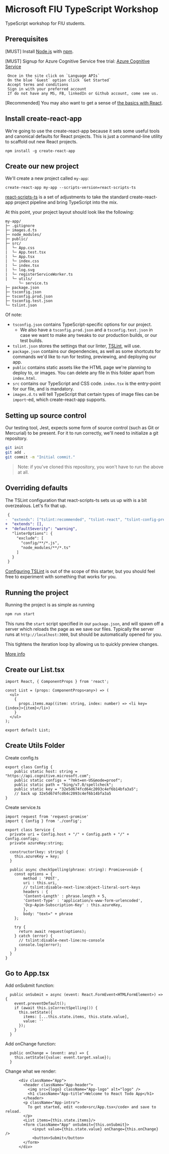 # Microsoft FIU TypeScript Workshop
TypeScript workshop for FIU students.

## Prerequisites

[MUST] Install [Node.js](https://nodejs.org/) with [npm](https://www.npmjs.com/).

[MUST] Signup for Azure Cognitive Service free trial: [Azure Cognitive Service](https://azure.microsoft.com/en-us/try/cognitive-services/#lang)
 ```
  Once in the site click on `Language APIs` 
  On the blue `Guest` option click `Get Started` 
  Accept terms and conditions
  Sign in with your preferred account
  If do not have any MS, FB, linkedIn or Github account, come see us.
 ```

[Recommended] You may also want to get a sense of [the basics with React](https://facebook.github.io/react/docs/hello-world.html).

## Install create-react-app

We're going to use the create-react-app because it sets some useful tools and canonical defaults for React projects.
This is just a command-line utility to scaffold out new React projects.

```shell
npm install -g create-react-app
```

## Create our new project

We'll create a new project called `my-app`:

```shell
create-react-app my-app --scripts-version=react-scripts-ts
```

[react-scripts-ts](https://www.npmjs.com/package/react-scripts-ts) is a set of adjustments to take the standard create-react-app project pipeline and bring TypeScript into the mix.

At this point, your project layout should look like the following:

```text
my-app/
├─ .gitignore
├─ images.d.ts
├─ node_modules/
├─ public/
├─ src/
│  └─ App.css 
|  └─ App.test.tsx
|  └─ App.tsx
|  └─ index.css
|  └─ index.tsx
|  └─ log.svg
|  └─ registerServiceWorker.ts
|  └─ utils/
      └─ service.ts 
├─ package.json
├─ tsconfig.json
├─ tsconfig.prod.json
├─ tsconfig.test.json
└─ tslint.json
```

Of note:

* `tsconfig.json` contains TypeScript-specific options for our project.
  * We also have a `tsconfig.prod.json` and a `tsconfig.test.json` in case we want to make any tweaks to our production builds, or our test builds.
* `tslint.json` stores the settings that our linter, [TSLint](https://github.com/palantir/tslint), will use.
* `package.json` contains our dependencies, as well as some shortcuts for commands we'd like to run for testing, previewing, and deploying our app.
* `public` contains static assets like the HTML page we're planning to deploy to, or images. You can delete any file in this folder apart from `index.html`.
* `src` contains our TypeScript and CSS code. `index.tsx` is the entry-point for our file, and is mandatory.
* `images.d.ts` will tell TypeScript that certain types of image files can be `import`-ed, which create-react-app supports.

## Setting up source control

Our testing tool, Jest, expects some form of source control (such as Git or Mercurial) to be present.
For it to run correctly, we'll need to initialize a git repository.

```sh
git init
git add .
git commit -m "Initial commit."
```

> Note: if you've cloned this repository, you won't have to run the above at all.

## Overriding defaults

The TSLint configuration that react-scripts-ts sets us up with is a bit overzealous.
Let's fix that up.

```diff
 {
-  "extends": ["tslint:recommended", "tslint-react", "tslint-config-prettier"],
+  "extends": [],
+  "defaultSeverity": "warning",
   "linterOptions": {
     "exclude": [
       "config/**/*.js",
       "node_modules/**/*.ts"
     ]
   }
 }
```

[Configuring TSLint](https://palantir.github.io/tslint/usage/configuration/) is out of the scope of this starter, but you should feel free to experiment with something that works for you.

## Running the project

Running the project is as simple as running

```sh
npm run start
```

This runs the `start` script specified in our `package.json`, and will spawn off a server which reloads the page as we save our files.
Typically the server runs at `http://localhost:3000`, but should be automatically opened for you.

This tightens the iteration loop by allowing us to quickly preview changes.

[More info](https://github.com/Microsoft/TypeScript-React-Starter/edit/master/README.md)

## Create our List.tsx
```
import React, { ComponentProps } from 'react';

const List = (props: ComponentProps<any>) => (
  <ul>
    {
      props.items.map((item: string, index: number) => <li key={index}>{item}</li>)
    }
  </ul>
);

export default List;
```

## Create Utils Folder
Create config.ts
```
export class Config {
    public static host: string = "https://api.cognitive.microsoft.com";
    public static configs = "?mkt=en-US&mode=proof";
    public static path = "bing/v7.0/spellcheck";
    public static key = "32e5d674fcd64c2093c4ef6b14bfa3a5";
    // back up 32e5d674fcd64c2093c4ef6b14bfa3a5
}
```

Create service.ts
```
import request from 'request-promise'
import { Config } from './config';

export class Service {
  private uri = Config.host + "/" + Config.path + "/" + Config.configs; 
  private azureKey:string;
  
  constructor(key: string) {
    this.azureKey = key;
  }

  public async checkSpelling(phrase: string): Promise<void> {
    const options = {
        method : 'POST',
        uri : this.uri,
        // tslint:disable-next-line:object-literal-sort-keys
        headers : {
        'Content-Length' : phrase.length + 5,
        'Content-Type' : 'application/x-www-form-urlencoded',
        'Ocp-Apim-Subscription-Key' : this.azureKey,
        },
        body: "text=" + phrase
    };
    
    try {
      return await request(options);
    } catch (error) {
      // tslint:disable-next-line:no-console
      console.log(error);
    }
  }
}
```

## Go to App.tsx
Add onSubmit function:
```
  public onSubmit = async (event: React.FormEvent<HTMLFormElement>) => {
    event.preventDefault();
    if (await this.isCorrectSpelling()) {
      this.setState({
        items: [...this.state.items, this.state.value],
        value: ''
      });
    }
  }
 ```

Add onChange function:
```
  public onChange = (event: any) => {
    this.setState({value: event.target.value});
  }
```

Change what we render:
```
      <div className="App">
        <header className="App-header">
          <img src={logo} className="App-logo" alt="logo" />
          <h1 className="App-title">Welcome to React Todo App</h1>
        </header>
        <p className="App-intro">
          To get started, edit <code>src/App.tsx</code> and save to reload.
        </p>
        <List items={this.state.items}/>
        <form className="App" onSubmit={this.onSubmit}>
            <input value={this.state.value} onChange={this.onChange} />
            <button>Submit</button>
        </form>
      </div>
```
